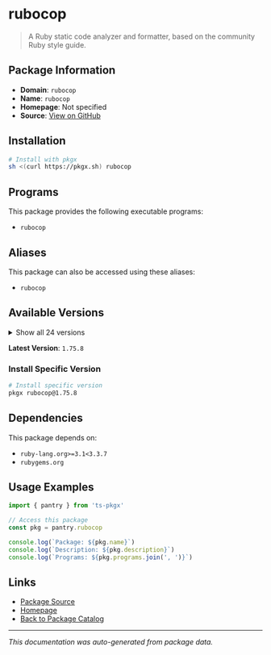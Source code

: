 # rubocop

> A Ruby static code analyzer and formatter, based on the community Ruby style guide.

## Package Information

- **Domain**: `rubocop`
- **Name**: `rubocop`
- **Homepage**: Not specified
- **Source**: [View on GitHub](https://github.com/pkgxdev/pantry/tree/main/projects/rubocop.org/package.yml)

## Installation

```bash
# Install with pkgx
sh <(curl https://pkgx.sh) rubocop
```

## Programs

This package provides the following executable programs:

- `rubocop`

## Aliases

This package can also be accessed using these aliases:

- `rubocop`

## Available Versions

<details>
<summary>Show all 24 versions</summary>

- `1.75.8`, `1.75.7`, `1.75.6`, `1.75.5`, `1.75.4`
- `1.75.3`, `1.75.2`, `1.75.1`, `1.75.0`, `1.74.0`
- `1.73.2`, `1.73.1`, `1.73.0`, `1.72.2`, `1.72.1`
- `1.72.0`, `1.71.2`, `1.71.1`, `1.71.0`, `1.70.0`
- `1.69.2`, `1.69.1`, `1.69.0`, `1.68.0`

</details>

**Latest Version**: `1.75.8`

### Install Specific Version

```bash
# Install specific version
pkgx rubocop@1.75.8
```

## Dependencies

This package depends on:

- `ruby-lang.org>=3.1<3.3.7`
- `rubygems.org`

## Usage Examples

```typescript
import { pantry } from 'ts-pkgx'

// Access this package
const pkg = pantry.rubocop

console.log(`Package: ${pkg.name}`)
console.log(`Description: ${pkg.description}`)
console.log(`Programs: ${pkg.programs.join(', ')}`)
```

## Links

- [Package Source](https://github.com/pkgxdev/pantry/tree/main/projects/rubocop.org/package.yml)
- [Homepage](#)
- [Back to Package Catalog](../package-catalog.md)

---

*This documentation was auto-generated from package data.*
